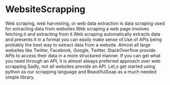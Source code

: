 # WebsiteScrapping
Web scraping, web harvesting, or web data extraction is data scraping used for extracting data from websites.Web scraping a web page involves fetching it and extracting from it.Web scraping automatically extracts data and presents it in a format you can easily make sense of.Use of APIs being probably the best way to extract data from a website. Almost all large websites like Twitter, Facebook, Google, Twitter, StackOverflow provide APIs to access their data in a more structured manner. If you can get what you need through an API, it is almost always preferred approach over web scrapping.Sadly, not all websites provide an API. Let,s get started using python as our scrapping language and BeautifulSoap as a much needed simple library.
